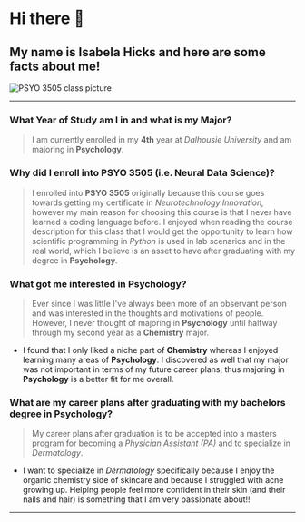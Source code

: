 # Hi there 👋

## My name is Isabela Hicks and here are some facts about me! 
![PSYO 3505 class picture](https://github.com/user-attachments/assets/f64c2714-4068-462e-8826-2dfca2248d41)

---

### What Year of Study am I in and what is my Major?
>I am currently enrolled in my **4th** year at *Dalhousie University* and am majoring in **Psychology**.



### Why did I enroll into PSYO 3505 (i.e. Neural Data Science)?
>I enrolled into **PSYO 3505** originally because this course goes towards getting my certificate in *Neurotechnology Innovation,* however my main reason for choosing this course is that I never have learned a coding language before. I enjoyed when reading the course description for this class that I would get the opportunity to learn how scientific programming in *Python* is used in lab scenarios and in the real world, which I believe is an asset to have after graduating with my degree in **Psychology**.



### What got me interested in Psychology?
>Ever since I was little I've always been more of an observant person and was interested in the thoughts and motivations of people. However, I never thought of majoring in **Psychology** until halfway through my second year as a **Chemistry** major.
- I found that I only liked a niche part of **Chemistry** whereas I enjoyed learning many areas of **Psychology**. I discovered as well that my major was not important in terms of my future career plans, thus majoring in **Psychology** is a better fit for me overall. 



### What are my career plans after graduating with my bachelors degree in Psychology?
>My career plans after graduation is to be accepted into a masters program for becoming a *Physician Assistant (PA)* and to specialize in *Dermatology*. 
- I want to specialize in *Dermatology* specifically because I enjoy the organic chemistry side of skincare and because I struggled with acne growing up. Helping people feel more confident in their skin (and their nails and hair) is something that I am very passionate about!!

---
